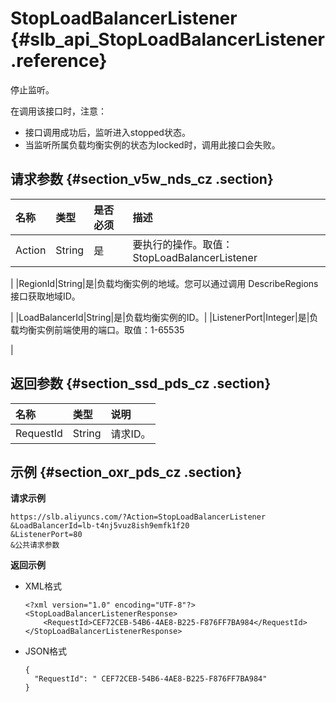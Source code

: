# StopLoadBalancerListener {#slb_api_StopLoadBalancerListener .reference}

停止监听。

在调用该接口时，注意：

-   接口调用成功后，监听进入stopped状态。
-   当监听所属负载均衡实例的状态为locked时，调用此接口会失败。

## 请求参数 {#section_v5w_nds_cz .section}

|名称|类型|是否必须|描述|
|:-|:-|:---|:-|
|Action|String|是|要执行的操作。取值：StopLoadBalancerListener

|
|RegionId|String|是|负载均衡实例的地域。您可以通过调用 DescribeRegions接口获取地域ID。

|
|LoadBalancerId|String|是|负载均衡实例的ID。|
|ListenerPort|Integer|是|负载均衡实例前端使用的端口。取值：1-65535

|

## 返回参数 {#section_ssd_pds_cz .section}

|名称|类型|说明|
|:-|:-|:-|
|RequestId|String|请求ID。|

## 示例 {#section_oxr_pds_cz .section}

**请求示例**

``` {#public}
https://slb.aliyuncs.com/?Action=StopLoadBalancerListener
&LoadBalancerId=lb-t4nj5vuz8ish9emfk1f20
&ListenerPort=80
&公共请求参数
```

**返回示例**

-   XML格式

    ```
    <?xml version="1.0" encoding="UTF-8"?>
    <StopLoadBalancerListenerResponse>
    	<RequestId>CEF72CEB-54B6-4AE8-B225-F876FF7BA984</RequestId>
    </StopLoadBalancerListenerResponse>
    ```

-   JSON格式

    ```
    {
      "RequestId": " CEF72CEB-54B6-4AE8-B225-F876FF7BA984"
    }
    ```


